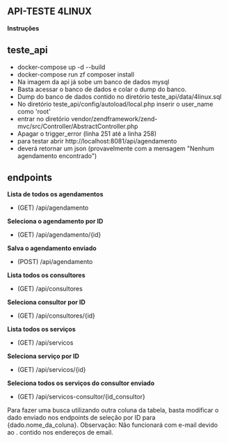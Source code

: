 ## API-TESTE 4LINUX

**Instruções**
## teste_api
- docker-compose up -d --build
- docker-compose run zf composer install
- Na imagem da api já sobe um banco de dados mysql
- Basta acessar o banco de dados e colar o dump do banco.
- Dump do banco de dados contido no diretório teste_api/data/4linux.sql
- No diretório teste_api/config/autoload/local.php inserir o user_name como 'root'
- entrar no diretório vendor/zendframework/zend-mvc/src/Controller/AbstractController.php
- Apagar o trigger_error (linha 251 até a linha 258)
- para testar abrir http://localhost:8081/api/agendamento
- deverá retornar um json (provavelmente com a mensagem "Nenhum agendamento encontrado")

## endpoints
**Lista de todos os agendamentos**
- (GET) /api/agendamento 

**Seleciona o agendamento por ID**
- (GET) /api/agendamento/{id} 

**Salva o agendamento enviado**
- (POST) /api/agendamento  

**Lista todos os consultores**
- (GET) /api/consultores 

**Seleciona consultor por ID**
- (GET) /api/consultores/{id} 

**Lista todos os serviços**
- (GET) /api/servicos 

**Seleciona serviço por ID**
- (GET) /api/servicos/{id} 

**Seleciona todos os serviços do consultor enviado**
- (GET) /api/servicos-consultor/{id_consultor} 

Para fazer uma busca utilizando outra coluna da tabela, basta modificar o dado enviado nos endpoints de
seleção por ID para {dado.nome_da_coluna}. Observação: Não funcionará com e-mail devido ao . contido nos endereços de email.




